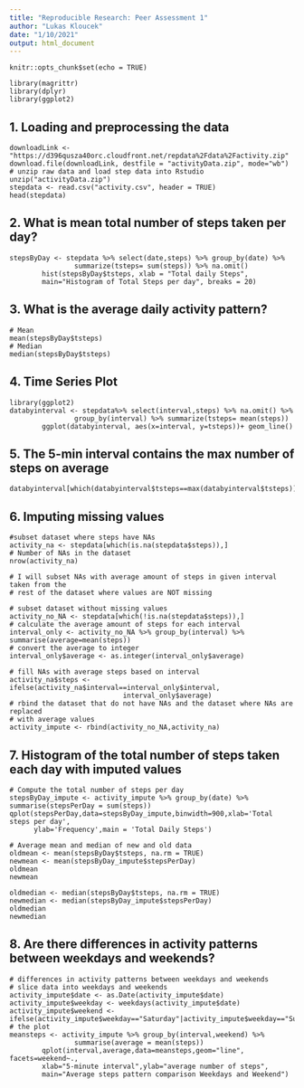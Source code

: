 ```yaml
---
title: "Reproducible Research: Peer Assessment 1"
author: "Lukas Kloucek"
date: "1/10/2021"
output: html_document
---
```

```{r setup, include=FALSE}
knitr::opts_chunk$set(echo = TRUE)
```
```{r message=FALSE, warning=FALSE}
library(magrittr)
library(dplyr)
library(ggplot2)
```


## 1. Loading and preprocessing the data
```{r}
downloadLink <- "https://d396qusza40orc.cloudfront.net/repdata%2Fdata%2Factivity.zip"
download.file(downloadLink, destfile = "activityData.zip", mode="wb")
# unzip raw data and load step data into Rstudio 
unzip("activityData.zip")
stepdata <- read.csv("activity.csv", header = TRUE)
head(stepdata)
```

## 2. What is mean total number of steps taken per day?
``` {r}
stepsByDay <- stepdata %>% select(date,steps) %>% group_by(date) %>%
                summarize(tsteps= sum(steps)) %>% na.omit()
        hist(stepsByDay$tsteps, xlab = "Total daily Steps",
        main="Histogram of Total Steps per day", breaks = 20)
````

## 3. What is the average daily activity pattern?
``` {r}
# Mean
mean(stepsByDay$tsteps)
# Median
median(stepsByDay$tsteps)
```

## 4. Time Series Plot
```{r}
library(ggplot2)
databyinterval <- stepdata%>% select(interval,steps) %>% na.omit() %>%
                group_by(interval) %>% summarize(tsteps= mean(steps)) 
        ggplot(databyinterval, aes(x=interval, y=tsteps))+ geom_line()
```

## 5. The 5-min interval contains the max number of steps on average
```{r}
databyinterval[which(databyinterval$tsteps==max(databyinterval$tsteps)),]
```


## 6. Imputing missing values
```{r}
#subset dataset where steps have NAs
activity_na <- stepdata[which(is.na(stepdata$steps)),]
# Number of NAs in the dataset
nrow(activity_na)

# I will subset NAs with average amount of steps in given interval taken from the
# rest of the dataset where values are NOT missing

# subset dataset without missing values
activity_no_NA <- stepdata[which(!is.na(stepdata$steps)),]
# calculate the average amount of steps for each interval
interval_only <- activity_no_NA %>% group_by(interval) %>% summarise(average=mean(steps))
# convert the average to integer
interval_only$average <- as.integer(interval_only$average)

# fill NAs with average steps based on interval
activity_na$steps <- ifelse(activity_na$interval==interval_only$interval,
                            interval_only$average)
# rbind the dataset that do not have NAs and the dataset where NAs are replaced
# with average values
activity_impute <- rbind(activity_no_NA,activity_na)
```

## 7. Histogram of the total number of steps taken each day with imputed values
```{r}
# Compute the total number of steps per day
stepsByDay_impute <- activity_impute %>% group_by(date) %>% summarise(stepsPerDay = sum(steps))
qplot(stepsPerDay,data=stepsByDay_impute,binwidth=900,xlab='Total steps per day',
      ylab='Frequency',main = 'Total Daily Steps')

# Average mean and median of new and old data
oldmean <- mean(stepsByDay$tsteps, na.rm = TRUE)
newmean <- mean(stepsByDay_impute$stepsPerDay)
oldmean
newmean

oldmedian <- median(stepsByDay$tsteps, na.rm = TRUE)
newmedian <- median(stepsByDay_impute$stepsPerDay)
oldmedian
newmedian
```

## 8. Are there differences in activity patterns between weekdays and weekends?
```{r}
# differences in activity patterns between weekdays and weekends
# slice data into weekdays and weekends
activity_impute$date <- as.Date(activity_impute$date)
activity_impute$weekday <- weekdays(activity_impute$date)
activity_impute$weekend <- ifelse(activity_impute$weekday=="Saturday"|activity_impute$weekday=="Sunday","Weekend","Weekday")
# the plot
meansteps <- activity_impute %>% group_by(interval,weekend) %>%
                summarise(average = mean(steps))
        qplot(interval,average,data=meansteps,geom="line", facets=weekend~.,
        xlab="5-minute interval",ylab="average number of steps",
        main="Average steps pattern comparison Weekdays and Weekend")
```